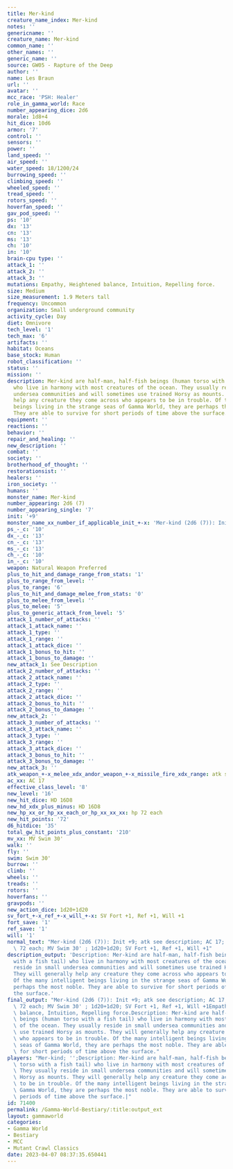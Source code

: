 ```yaml
---
title: Mer-kind
creature_name_index: Mer-kind
notes: ''
genericname: ''
creature_name: Mer-kind
common_name: ''
other_names: ''
generic_name: ''
source: GW05 - Rapture of the Deep
author: ''
name: Les Braun
url: ''
avatar: ''
mcc_race: 'PSH: Healer'
role_in_gamma_world: Race
number_appearing_dice: 2d6
morale: 1d8+4
hit_dice: 10d6
armor: '7'
control: ''
sensors: ''
power: ''
land_speed: ''
air_speed: ''
water_speed: 18/1200/24
burrowing_speed: ''
climbing_speed: ''
wheeled_speed: ''
tread_speed: ''
rotors_speed: ''
hoverfan_speed: ''
gav_pod_speed: ''
ps: '10'
dx: '13'
cn: '13'
ms: '13'
ch: '10'
in: '10'
brain-cpu type: ''
attack_1: ''
attack_2: ''
attack_3: ''
mutations: Empathy, Heightened balance, Intuition, Repelling force.
size: Medium
size_measurement: 1.9 Meters tall
frequency: Uncommon
organization: Small underground community
activity_cycle: Day
diet: Omnivore
tech_level: '1'
tech_max: '6'
artifacts: ''
habitat: Oceans
base_stock: Human
robot_classification: ''
status: ''
mission: ''
description: Mer-kind are half-man, half-fish beings (human torso with a fish tail)
  who live in harmony with most creatures of the ocean. They usually reside in small
  undersea communities and will sometimes use trained Horsy as mounts. They will generally
  help any creature they come across who appears to be in trouble. Of the many intelligent
  beings living in the strange seas of Gamma World, they are perhaps the most noble.
  They are able to survive for short periods of time above the surface.
equipment: ''
reactions: ''
behavior: ''
repair_and_healing: ''
new_description: ''
combat: ''
society: ''
brotherhood_of_thought: ''
restorationsist: ''
healers: ''
iron_society: ''
humans: ''
monster_name: Mer-kind
number_appearing: 2d6 (7)
number_appearing_single: '7'
init: '+9'
monster_name_xx_number_if_applicable_init_+-x: 'Mer-kind (2d6 (7)): Init +9'
ps_-_c: '10'
dx_-_c: '13'
cn_-_c: '13'
ms_-_c: '13'
ch_-_c: '10'
in_-_c: '10'
weapon: Natural Weapon Preferred
plus_to_hit_and_damage_range_from_stats: '1'
plus_to_range_from_level: ''
plus_to_range: '6'
plus_to_hit_and_damage_melee_from_stats: '0'
plus_to_melee_from_level: ''
plus_to_melee: '5'
plus_to_generic_attack_from_level: '5'
attack_1_number_of_attacks: ''
attack_1_attack_name: ''
attack_1_type: ''
attack_1_range: ''
attack_1_attack_dice: ''
attack_1_bonus_to_hit: ''
attack_1_bonus_to_damage: ''
new_attack_1: See Description
attack_2_number_of_attacks: ''
attack_2_attack_name: ''
attack_2_type: ''
attack_2_range: ''
attack_2_attack_dice: ''
attack_2_bonus_to_hit: ''
attack_2_bonus_to_damage: ''
new_attack_2: ''
attack_3_number_of_attacks: ''
attack_3_attack_name: ''
attack_3_type: ''
attack_3_range: ''
attack_3_attack_dice: ''
attack_3_bonus_to_hit: ''
attack_3_bonus_to_damage: ''
new_attack_3: ''
atk_weapon_+-x_melee_xdx_andor_weapon_+-x_missile_fire_xdx_range: atk see description
ac_xx: AC 17
effective_class_level: '8'
new_level: '16'
new_hit_dice: HD 16D8
new_hd_xdx_plus_minus: HD 16D8
new_hp_xx_or_hp_xx_each_or_hp_xx_xx_xx: hp 72 each
new_hit_points: '72'
d6_hitdice: '35'
total_gw_hit_points_plus_constant: '210'
mv_xx: MV Swim 30'
walk: ''
fly: ''
swim: Swim 30'
burrow: ''
climb: ''
wheels: ''
treads: ''
rotors: ''
hoverfans: ''
gravpods: ''
new_action_dice: 1d20+1d20
sv_fort_+-x_ref_+-x_will_+-x: SV Fort +1, Ref +1, Will +1
fort_save: '1'
ref_save: '1'
will: '1'
normal_text: "Mer-kind (2d6 (7)): Init +9; atk see description; AC 17; HD 16D8 hp\
  \ 72 each; MV Swim 30' ; 1d20+1d20; SV Fort +1, Ref +1, Will +1"
description_output: 'Description: Mer-kind are half-man, half-fish beings (human torso
  with a fish tail) who live in harmony with most creatures of the ocean. They usually
  reside in small undersea communities and will sometimes use trained Horsy as mounts.
  They will generally help any creature they come across who appears to be in trouble.
  Of the many intelligent beings living in the strange seas of Gamma World, they are
  perhaps the most noble. They are able to survive for short periods of time above
  the surface.'
final_output: "Mer-kind (2d6 (7)): Init +9; atk see description; AC 17; HD 16D8 hp\
  \ 72 each; MV Swim 30' ; 1d20+1d20; SV Fort +1, Ref +1, Will +1Empathy, Heightened\
  \ balance, Intuition, Repelling force.Description: Mer-kind are half-man, half-fish\
  \ beings (human torso with a fish tail) who live in harmony with most creatures\
  \ of the ocean. They usually reside in small undersea communities and will sometimes\
  \ use trained Horsy as mounts. They will generally help any creature they come across\
  \ who appears to be in trouble. Of the many intelligent beings living in the strange\
  \ seas of Gamma World, they are perhaps the most noble. They are able to survive\
  \ for short periods of time above the surface."
players: "Mer-kind; '';Description: Mer-kind are half-man, half-fish beings (human\
  \ torso with a fish tail) who live in harmony with most creatures of the ocean.\
  \ They usually reside in small undersea communities and will sometimes use trained\
  \ Horsy as mounts. They will generally help any creature they come across who appears\
  \ to be in trouble. Of the many intelligent beings living in the strange seas of\
  \ Gamma World, they are perhaps the most noble. They are able to survive for short\
  \ periods of time above the surface.|"
id: 71400
permalink: /Gamma-World-Bestiary/:title:output_ext
layout: gammaworld
categories:
- Gamma World
- Bestiary
- MCC
- Mutant Crawl Classics
date: 2023-04-07 08:37:35.650441
---
```

